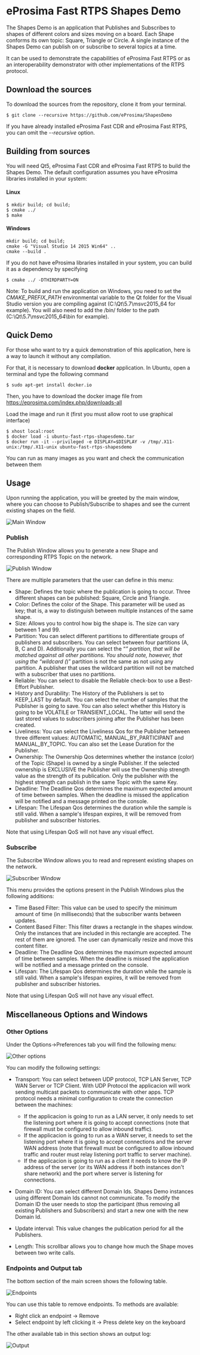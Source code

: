 # eProsima Fast RTPS Shapes Demo

The Shapes Demo is an application that Publishes and Subscribes to shapes of different colors and sizes moving on a board. Each Shape conforms its own topic: Square, Triangle or Circle. A single instance of the Shapes Demo can publish on or subscribe to several topics at a time.

It can be used to demonstrate the capabilities of eProsima Fast RTPS or as an interoperability demonstrator with other implementations of the RTPS protocol.

## Download the sources

To download the sources from the repository, clone it from your terminal.

    $ git clone --recursive https://github.com/eProsima/ShapesDemo

If you have already installed eProsima Fast CDR and eProsima Fast RTPS, you can omit the *--recursive* option.

## Building from sources

You will need Qt5, eProsima Fast CDR and eProsima Fast RTPS to build the Shapes Demo. The default configuration assumes you have eProsima libraries installed in your system:

#### Linux

    $ mkdir build; cd build;
    $ cmake ../
    $ make

#### Windows

    mkdir build; cd build;
    cmake -G "Visual Studio 14 2015 Win64" ..
    cmake --build .

If you do not have eProsima libraries installed in your system, you can build it as a dependency by specifying

    $ cmake ../ -DTHIRDPARTY=ON

Note: To build and run the application on Windows, you need to set the *CMAKE_PREFIX_PATH* environmental variable to the Qt folder for the Visual Studio version you are compiling against (C:\Qt\5.7\msvc2015_64 for example). You will also need to add the /bin/ folder to the path (C:\Qt\5.7\msvc2015_64\bin for example).

## Quick Demo

For those who want to try a quick demonstration of this application, here is a way to launch it without any compilation.

For that, it is necessary to download **docker** application. In Ubuntu, open a terminal and type the following command

	$ sudo apt-get install docker.io

Then, you have to download the docker image file from https://eprosima.com/index.php/downloads-all

Load the image and run it (first you must allow root to use graphical interface)

	$ xhost local:root
	$ docker load -i ubuntu-fast-rtps-shapesdemo.tar
	$ docker run -it --privileged -e DISPLAY=$DISPLAY -v /tmp/.X11-unix:/tmp/.X11-unix ubuntu-fast-rtps-shapesdemo

You can run as many images as you want and check the communication between them

## Usage

Upon running the application, you will be greeted by the main window, where you can choose to Publish/Subscribe to shapes and see the current existing shapes on the field.

![Main Window](/docs/MainWindow.png)

### Publish

The Publish Window allows you to generate a new Shape and corresponding RTPS Topic on the network.

![Publish Window](/docs/PublisherScreen.png)

There are multiple parameters that the user can define in this menu:

* Shape: Defines the topic where the publication is going to occur. Three different shapes can be published: Square, Circle and Triangle.
* Color: Defines the color of the Shape. This parameter will be used as key; that is, a way to distinguish between multiple instances of the same shape.
* Size: Allows you to control how big the shape is. The size can vary between 1 and 99.
* Partition: You can select different partitions to differentiate groups of publishers and subscribers. You can select between four partitions (A, B, C and D). Additionally you can select the “*” partition, that will be matched against all other partitions. You should note, however, that using the “wildcard (*)” partition is not the same as not using any partition. A publisher that uses the wildcard partition will not be matched with a subscriber that uses no partitions.
* Reliable: You can select to disable the Reliable check-box to use a Best-Effort Publisher.
* History and Durability: The History of the Publishers is set to KEEP_LAST by default. You can select the number of samples that the Publisher is going to save. You can also select whether this History is going to be VOLATILE or TRANSIENT_LOCAL. The latter will send the last stored values to subscribers joining after the Publisher has been created.
* Liveliness: You can select the Liveliness Qos for the Publisher between three different values: AUTOMATIC, MANUAL_BY_PARTICIPANT and MANUAL_BY_TOPIC. You can also set the Lease Duration for the Publisher.
* Ownership: The Ownership Qos determines whether the instance (color) of the Topic (Shape) is owned by a single Publisher. If the selected ownership is EXCLUSIVE the Publisher will use the Ownership strength value as the strength of its publication. Only the publisher with the highest strength can publish in the same Topic with the same Key.
* Deadline: The Deadline Qos determines the maximum expected amount of time between samples. When the deadline is missed the application will be notified and a message printed on the console.
* Lifespan: The Lifespan Qos determines the duration while the sample is still valid. When a sample's lifespan expires, it will be removed from publisher and subscriber histories.

Note that using Lifespan QoS will not have any visual effect.

### Subscribe

The Subscribe Window allows you to read and represent existing shapes on the network.

![Subscriber Window](/docs/SubscriberScreen.png)

This menu provides the options present in the Publish Windows plus the following additions:

* Time Based Filter: This value can be used to specify the minimum amount of time (in milliseconds) that the subscriber wants between updates.
* Content Based Filter: This filter draws a rectangle in the shapes window. Only the instances that are included in this rectangle are accepted. The rest of them are ignored. The user can dynamically resize and move this content filter.
* Deadline: The Deadline Qos determines the maximum expected amount of time between samples. When the deadline is missed the application will be notified and a message printed on the console.
* Lifespan: The Lifespan Qos determines the duration while the sample is still valid. When a sample's lifespan expires, it will be removed from publisher and subscriber histories.

Note that using Lifespan QoS will not have any visual effect.

## Miscellaneous Options and Windows

### Other Options

Under the Options->Preferences tab you will find the following menu:

![Other options](/docs/options.png)

You can modify the following settings:

* Transport: You can select between UDP protocol, TCP LAN Server, TCP WAN Server or TCP Client.
With UDP Protocol the applicacion will work sending multicast packets to communicate with other apps.
TCP protocol needs a minimal configuration to create the connection between the machines:

    - If the applicacion is going to run as a LAN server, it only needs to set the listening port where it is going to accept connections (note that firewall must be configured to allow inbound traffic).
    - If the applicacion is going to run as a WAN server, it needs to set the listening port where it is going to accept connections and the server WAN address (note that firewall must be configured to allow inbound traffic and router must relay listening port traffic to server machine).
    - If the applicacion is going to run as a client it needs to know the IP address of the server (or its WAN address if both instances don't share network) and the port where server is listening for connections.

* Domain ID: You can select different Domain Ids. Shapes Demo instances using different Domain Ids cannot not communicate. To modify the Domain ID the user needs to stop the participant (thus removing all existing Publishers and Subscribers) and start a new one with the new Domain Id.
* Update interval: This value changes the publication period for all the Publishers.
* Length:  This  scrollbar allows you to change how much the Shape moves between two write calls.

### Endpoints and Output tab

The bottom section of the main screen shows the following table.

![Endpoints](/docs/endpoints.png)

You can use this table to remove endpoints. To methods are available:

* Right click an endpoint -> Remove
* Select endpoint by left clicking it -> Press delete key on the keyboard

The other available tab in this section shows an output log:

![Output](/docs/log.png)

